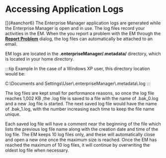 # Accessing Application Logs

[]{#aanchor6} The Enterprise Manager application logs are generated while the Enterprise Manager is open and in use. The log files record
your activities in the EM. When the you report a problem with the EM
through the **[Report Problem](Reporting-Problems.md)** dialog, the
log files can automatically be attached to an email.

EM logs are located in the **.enterpriseManager/.metadata/** directory,
which is located in your home directory.

:::tip Example
In the case of a Windows XP user, this directory location would be:

C:\Documents and Settings\User\\.enterpriseManager\\.metadata\\.log
:::

The log files are kept small for performance reasons, so once the log
file reaches 1,002 KB ,the .log file is saved to a file with the name of
.bak_0.log and a new .log file is started. The next saved log file would
have the name of .bak_1.log, with the number increasing each time to
keep the file name unique.

Each saved log file will have a comment near the beginning of the file
which lists the previous log file name along with the creation date and
time of the log file. The EM keeps 10 log files only, and these will
automatically close and open a new one once the maximum size is reached.
Once the EM has reached the maximum of 10 log files, it will continue by
overwriting the oldest log file when necessary.
